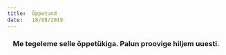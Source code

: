 ```yaml
---
title:  Õppetund
date:   18/08/2019
---
```


### <center>Me tegeleme selle õppetükiga. Palun proovige hiljem uuesti.</center>